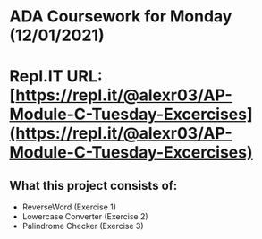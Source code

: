 # ADA Coursework for Monday (12/01/2021)

# Repl.IT URL: [https://repl.it/@alexr03/AP-Module-C-Tuesday-Excercises](https://repl.it/@alexr03/AP-Module-C-Tuesday-Excercises)

## What this project consists of:
 - ReverseWord (Exercise 1)
 - Lowercase Converter (Exercise 2)
 - Palindrome Checker (Exercise 3)
